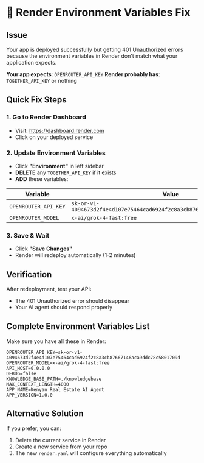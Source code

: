 # 🔧 Render Environment Variables Fix

## Issue
Your app is deployed successfully but getting 401 Unauthorized errors because the environment variables in Render don't match what your application expects.

**Your app expects**: `OPENROUTER_API_KEY`
**Render probably has**: `TOGETHER_API_KEY` or nothing

## Quick Fix Steps

### 1. Go to Render Dashboard
- Visit: https://dashboard.render.com
- Click on your deployed service

### 2. Update Environment Variables
- Click **"Environment"** in left sidebar
- **DELETE** any `TOGETHER_API_KEY` if it exists
- **ADD** these variables:

| Variable | Value |
|----------|-------|
| `OPENROUTER_API_KEY` | `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` |
| `OPENROUTER_MODEL` | `x-ai/grok-4-fast:free` |

### 3. Save & Wait
- Click **"Save Changes"**
- Render will redeploy automatically (1-2 minutes)

## Verification
After redeployment, test your API:
- The 401 Unauthorized error should disappear
- Your AI agent should respond properly

## Complete Environment Variables List
Make sure you have all these in Render:

```
OPENROUTER_API_KEY=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
OPENROUTER_MODEL=x-ai/grok-4-fast:free
API_HOST=0.0.0.0
DEBUG=false
KNOWLEDGE_BASE_PATH=./knowledgebase
MAX_CONTEXT_LENGTH=4000
APP_NAME=Kenyan Real Estate AI Agent
APP_VERSION=1.0.0
```

## Alternative Solution
If you prefer, you can:
1. Delete the current service in Render
2. Create a new service from your repo
3. The new `render.yaml` will configure everything automatically
